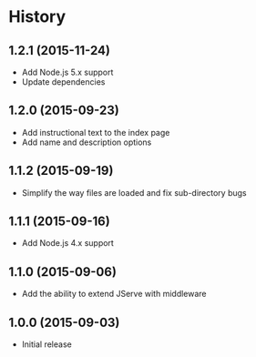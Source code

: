 
# History

## 1.2.1 (2015-11-24)

  * Add Node.js 5.x support
  * Update dependencies

## 1.2.0 (2015-09-23)

  * Add instructional text to the index page
  * Add name and description options

## 1.1.2 (2015-09-19)

  * Simplify the way files are loaded and fix sub-directory bugs

## 1.1.1 (2015-09-16)

  * Add Node.js 4.x support

## 1.1.0 (2015-09-06)

  * Add the ability to extend JServe with middleware

## 1.0.0 (2015-09-03)

  * Initial release
